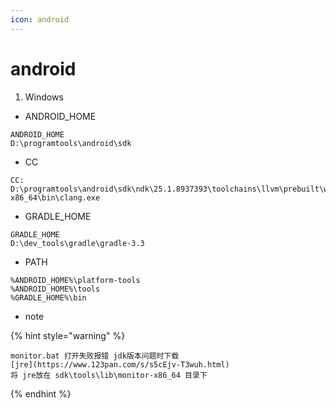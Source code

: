 ```yaml
---
icon: android
---
```


# android

1. Windows

* ANDROID\_HOME

```
ANDROID_HOME
D:\programtools\android\sdk
```

* CC

```
CC:
D:\programtools\android\sdk\ndk\25.1.8937393\toolchains\llvm\prebuilt\windows-x86_64\bin\clang.exe
```

* GRADLE\_HOME

```
GRADLE_HOME
D:\dev_tools\gradle\gradle-3.3
```

* PATH

```
%ANDROID_HOME%\platform-tools
%ANDROID_HOME%\tools
%GRADLE_HOME%\bin
```

* note

{% hint style="warning" %}
```
monitor.bat 打开失败报错 jdk版本问题时下载
[jre](https://www.123pan.com/s/s5cEjv-T3wuh.html)
将 jre放在 sdk\tools\lib\monitor-x86_64 目录下
```
{% endhint %}
